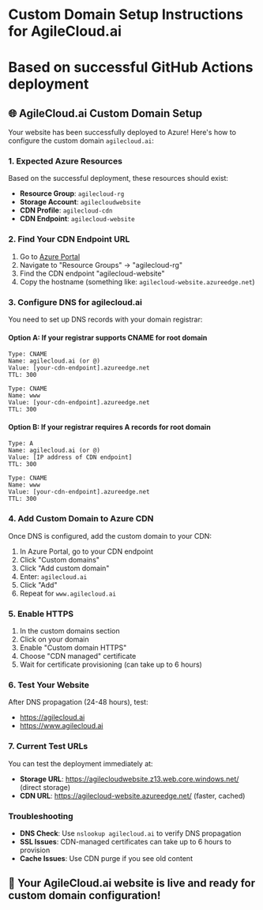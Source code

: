 # Custom Domain Setup Instructions for AgileCloud.ai
# Based on successful GitHub Actions deployment

## 🌐 AgileCloud.ai Custom Domain Setup

Your website has been successfully deployed to Azure! Here's how to configure the custom domain `agilecloud.ai`:

### 1. Expected Azure Resources
Based on the successful deployment, these resources should exist:
- **Resource Group**: `agilecloud-rg`
- **Storage Account**: `agilecloudwebsite`
- **CDN Profile**: `agilecloud-cdn`
- **CDN Endpoint**: `agilecloud-website`

### 2. Find Your CDN Endpoint URL
1. Go to [Azure Portal](https://portal.azure.com)
2. Navigate to "Resource Groups" → "agilecloud-rg"
3. Find the CDN endpoint "agilecloud-website"
4. Copy the hostname (something like: `agilecloud-website.azureedge.net`)

### 3. Configure DNS for agilecloud.ai
You need to set up DNS records with your domain registrar:

#### Option A: If your registrar supports CNAME for root domain
```
Type: CNAME
Name: agilecloud.ai (or @)
Value: [your-cdn-endpoint].azureedge.net
TTL: 300

Type: CNAME  
Name: www
Value: [your-cdn-endpoint].azureedge.net
TTL: 300
```

#### Option B: If your registrar requires A records for root domain
```
Type: A
Name: agilecloud.ai (or @)
Value: [IP address of CDN endpoint]
TTL: 300

Type: CNAME
Name: www  
Value: [your-cdn-endpoint].azureedge.net
TTL: 300
```

### 4. Add Custom Domain to Azure CDN
Once DNS is configured, add the custom domain to your CDN:

1. In Azure Portal, go to your CDN endpoint
2. Click "Custom domains" 
3. Click "Add custom domain"
4. Enter: `agilecloud.ai`
5. Click "Add"
6. Repeat for `www.agilecloud.ai`

### 5. Enable HTTPS
1. In the custom domains section
2. Click on your domain
3. Enable "Custom domain HTTPS"
4. Choose "CDN managed" certificate
5. Wait for certificate provisioning (can take up to 6 hours)

### 6. Test Your Website
After DNS propagation (24-48 hours), test:
- https://agilecloud.ai
- https://www.agilecloud.ai

### 7. Current Test URLs
You can test the deployment immediately at:
- **Storage URL**: https://agilecloudwebsite.z13.web.core.windows.net/ (direct storage)
- **CDN URL**: https://agilecloud-website.azureedge.net/ (faster, cached)

### Troubleshooting
- **DNS Check**: Use `nslookup agilecloud.ai` to verify DNS propagation
- **SSL Issues**: CDN-managed certificates can take up to 6 hours to provision
- **Cache Issues**: Use CDN purge if you see old content

## 🚀 Your AgileCloud.ai website is live and ready for custom domain configuration!
